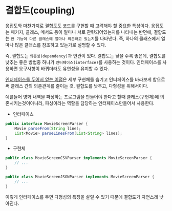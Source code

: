 # 결합도(coupling)

응집도와 마찬가지로 결합도도 코드를 구현할 때 고려해야 할 중요한 특성이다. 응집도는 패키지, 클래스, 메서드 등이 얼마나 서로 관련되어있는지를
나타내는 반면에, 결합도는 `한 기능이 다른 클래스에 얼마나 의존하고 있는지`를 나타낸다. 즉, 하나의 클래스에서 얼마나 많은 클래스를 참조하고 있는가로 설명할 수 있다.

즉, 결합도는 `의존성(dependency)`과 연관이 있다. 결합도는 낮을 수록 좋은데, 결합도를 낮추는 좋은 방법중 하나가 `인터페이스(interface)`를 사용하는 것이다.
인터페이스를 사용하면 요구사항이 바뀌더라도 유연성을 유지할 수 있다.

[인터페이스를 두어서 얻는 이점](https://baekjungho.github.io/oop-polymorphism/#%EB%8B%A4%ED%98%95%EC%84%B1%EA%B3%BC-%EC%9D%B8%ED%84%B0%ED%8E%98%EC%9D%B4%EC%8A%A4)은
세부 구현체를 숨기고 인터페이스를 바라보게 함으로써 클래스 간의 의존관계를 줄이는 것, 결합도를 낮추고, 다형성을 위해서이다.

예를들어 영화 내역을 파싱하는 프로그램을 만들어야 한다고 할때 클래스(구현체)에 의존시키는것이아니라, 파싱이라는 역할을 담당하는 인터페이스만들어서 사용한다.

- 인터페이스

```java
public interface MovieScreenParser {
    Movie parseFrom(String line);
    List<Movie> parseLinesFrom(List<String> lines);
}
```

- 구현체

```java
public class MovieScreenCSVParser implements MovieScreenParser {
    // ...
}

public class MovieScreenJSONParser implements MovieScreenParser {
    // ...
}
```

이렇게 인터페이스를 두면 다형성의 특징을 살릴 수 있기 때문에 결합도가 자연스레 낮아진다.